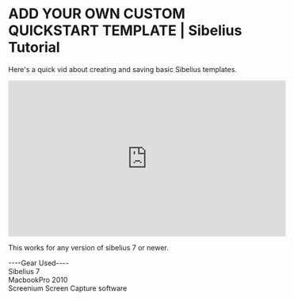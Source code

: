 # ADD YOUR OWN CUSTOM QUICKSTART TEMPLATE | Sibelius Tutorial

Here's a quick vid about creating and saving basic Sibelius templates.  

<iframe width="560" height="315" src="https://www.youtube.com/embed/DefdgNs1GL4" title="YouTube video player" frameborder="0" allow="accelerometer; autoplay; clipboard-write; encrypted-media; gyroscope; picture-in-picture" allowfullscreen></iframe>

This works for any version of sibelius 7 or newer.

----Gear Used----  
Sibelius 7  
MacbookPro 2010   
Screenium Screen Capture software  
